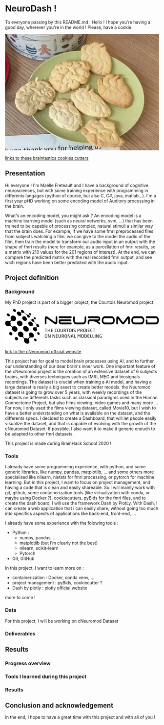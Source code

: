 # NeuroDash !

To everyone passing by this README.md : Hello ! I hope you're having a good day, wherever you're in the world ! Please, have a cookie.

![brain cookies !](https://github.com/brainhack-school2020/maellef_IDK_project/blob/master/graphics/brain_cookies.jpg)

[links to these braintastics cookies cutters](https://www.thingiverse.com/thing:3820314)


## Presentation

Hi everyone ! I'm Maëlle Freteault and I have a background of cognitive neurosciences, but with some training experience with programming in differents langages (python of course, but also C, C#, java, matlab...). I'm a first year pHD working on some encoding model of Auditory processing in the brain. 

What's an encoding model, you might ask ? An encoding model is a machine learning model (such as neural networks, svm, ...) that has been trained to be capable of processing complex, natural stimuli a similar way that the brain does. For example, if we have some fmri preprocessed files from subjects watching a film, we can give to the model the audio of the film, then train the model to transform our audio input in an output with the shape of fmri results (here for example, as a parcellation of fmri results, so a matrix with 210 values for the 201 regions of interest). At the end, we can compare the predicted matrix with the real recorded fmri output, and see wich regions have been better predicted with the audio input.

## Project definition

### Background

My PhD project is part of a bigger project, the Courtois Neuromod project. 

![cneuromod_logo](https://github.com/brainhack-school2020/maellef_IDK_project/blob/master/graphics/logo_neuromod_black.png)

[link to the cNeuromod official website](https://www.cneuromod.ca/)

This project has for goal to model brain processes using AI, and to further our understanding of our dear brain's inner work. One important feature of the cNeuromod project is the creation of an extensive dataset of 6 subjects brains, with diverses techniques such as fMRI, MEG and biosignals recordings. The dataset is crucial when training a AI model, and having a large dataset is really a big asset to create better models. the Neuromod dataset is going to grow over 5 years, with weekly recordings of the subjects on differents tasks such as classical paradigms used in the Human Connectome Project, but also films viewing, video games and many more ... For now, I only used the films viewing dataset, called Movie10, but I wish to have a better understanding on what is available on the dataset, and the differents specs. I decided to create a Dashboard, that will let people easily visualize the dataset, and that is capable of evolving with the growth of the cNeuromod Dataset. If possible, I also want it to make it generic enouch to be adapted to other fmri datasets. 

   This project is made during BrainHack School 2020 ! 

### Tools

I already have some programming experience, with python, and some generic libraries, like numpy, pandas, matplotlib, ... and some others more specialised like nilearn, nistats for fmri processing, or pytorch for machine learning. But in this project, I want to focus on project management, and having a code that is clean and easily shareable. So I will mainly work with git, github, some containerization tools (like virtualization with conda, or maybe using Docker ?), cookiecutters, pyBids for the fmri files, and to create the dash board, I will use the framework Dash by PlotLy. With Dash, I can create a web application that i can easily share, without going too much into specifics aspects of applications like back-end, front-end, ...

I already have some experience with the folowing tools :
- Python :
  - numpy, pandas, ...
  - matplotlib (but i'm clearly not the best)
  - nilearn, scikit-learn
  - Pytorch
- Git, GitHub

In this project, I want to learn more on :

- containerization : Docker, conda venv, ... 
- project management : pyBids, cookiecutter ?
- Dash by plotly : [plotly official website](https://plotly.com/dash/)

more to come !

### Data

For this project, I will be working on cNeuromod Dataset

### Deliverables

## Results

### Progress overview

### Tools I learned during this project

### Results

## Conclusion and acknowledgement

In the end, I hope to have a great time with this project and with all of you !
